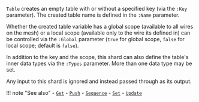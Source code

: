 `Table` creates an empty table with or without a specified key (via the `:Key` parameter). The created table name is defined in the `:Name` parameter.

Whether the created table variable has a global scope (available to all wires on the mesh) or a local scope (available only to the wire its defined in) can be controlled via the `:Global` parameter (`true` for global scope, `false` for local scope; default is `false`).

In addition to the key and the scope, this shard can also define the table's inner data types via the `:Types` parameter. More than one data type may be set.

Any input to this shard is ignored and instead passed through as its output.

!!! note "See also"
    - [`Get`](../Get)
    - [`Push`](../Push)
    - [`Sequence`](../Sequence)
    - [`Set`](../Set)
    - [`Update`](../Update)
